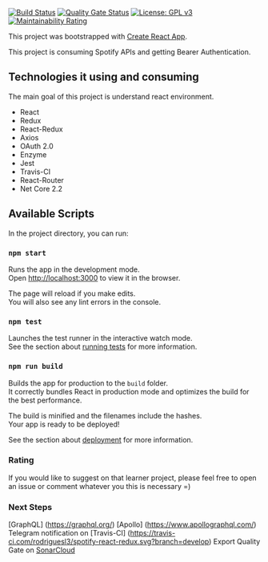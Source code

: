 [![Build Status](https://travis-ci.com/rodriguesl3/spotify-react-redux.svg?branch=develop)](https://travis-ci.com/rodriguesl3/spotify-react-redux) [![Quality Gate Status](https://sonarcloud.io/api/project_badges/measure?project=rodriguesl3_spotify-react-redux&metric=alert_status)](https://sonarcloud.io/dashboard?id=rodriguesl3_spotify-react-redux) [![License: GPL v3](https://img.shields.io/badge/License-GPLv3-blue.svg)](https://www.gnu.org/licenses/gpl-3.0)  [![Maintainability Rating](https://sonarcloud.io/api/project_badges/measure?project=rodriguesl3_spotify-react-redux&metric=sqale_rating)](https://sonarcloud.io/dashboard?id=rodriguesl3_spotify-react-redux)

This project was bootstrapped with [Create React App](https://github.com/facebook/create-react-app).

This project is consuming Spotify APIs and getting Bearer Authentication.

## Technologies it using and consuming

The main goal of this project is understand react environment. 

* React
* Redux
* React-Redux
* Axios
* OAuth 2.0
* Enzyme
* Jest
* Travis-CI
* React-Router
* Net Core 2.2



## Available Scripts

In the project directory, you can run:

### `npm start`

Runs the app in the development mode.<br>
Open [http://localhost:3000](http://localhost:3000) to view it in the browser.

The page will reload if you make edits.<br>
You will also see any lint errors in the console.

### `npm test`

Launches the test runner in the interactive watch mode.<br>
See the section about [running tests](https://facebook.github.io/create-react-app/docs/running-tests) for more information.

### `npm run build`

Builds the app for production to the `build` folder.<br>
It correctly bundles React in production mode and optimizes the build for the best performance.

The build is minified and the filenames include the hashes.<br>
Your app is ready to be deployed!

See the section about [deployment](https://facebook.github.io/create-react-app/docs/deployment) for more information.

### Rating
If you would like to suggest on that learner project, 
please feel free to open an issue or comment whatever you this is necessary =)

### Next Steps
[GraphQL] (https://graphql.org/)
[Apollo] (https://www.apollographql.com/)
Telegram notification on [Travis-CI] (https://travis-ci.com/rodriguesl3/spotify-react-redux.svg?branch=develop)
Export Quality Gate on [SonarCloud](https://sonarcloud.io/dashboard?id=rodriguesl3_spotify-react-redux)


